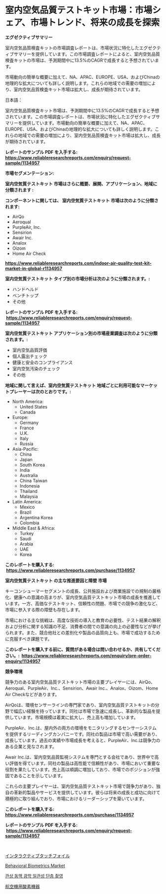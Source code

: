 <p><h1>室内空気品質テストキット市場：市場シェア、市場トレンド、将来の成長を探索</h1></p><p><strong>エグゼクティブサマリー</strong></p>
<p><p>室内空気品質検査キットの市場調査レポートは、市場状況に特化したエグゼクティブサマリーを提供しています。この市場調査レポートによると、室内空気品質検査キットの市場は、予測期間中に13.5%のCAGRで成長すると予想されています。</p><p>市場動向の簡単な概要に加えて、NA、APAC、EUROPE、USA、およびChinaの地理的な拡大についても詳しく説明します。これらの地域での需要の増加により、室内空気品質検査キット市場は拡大し、成長が期待されています。</p><p>日本語：</p><p>室内空気品質検査キット市場は、予測期間中に13.5%のCAGRで成長すると予想されています。この市場調査レポートは、市場状況に特化したエグゼクティブサマリーを提供しています。市場動向の簡単な概要に加えて、NA、APAC、EUROPE、USA、およびChinaの地理的な拡大についても詳しく説明します。これらの地域での需要の増加により、室内空気品質検査キット市場は拡大し、成長が期待されています。</p></p>
<p><strong>レポートのサンプル PDF を入手する: <a href="https://www.reliableresearchreports.com/enquiry/request-sample/1134957">https://www.reliableresearchreports.com/enquiry/request-sample/1134957</a></strong></p>
<p><strong>市場セグメンテーション:</strong></p>
<p><strong> 室内空気質テストキット 市場はさらに概要、展開、アプリケーション、地域に分類されます :</strong></p>
<p><strong>コンポーネントに関しては、 室内空気質テストキット 市場は次のように分類されます: &nbsp;</strong></p>
<p><ul><li>AirQo</li><li>Aeroqual</li><li>PurpleAir, Inc.</li><li>Sensirion</li><li>Awair Inc.</li><li>Analox</li><li>Oizom</li><li>Home Air Check</li></ul></p>
<p><strong><a href="https://www.reliableresearchreports.com/indoor-air-quality-test-kit-market-in-global-r1134957">https://www.reliableresearchreports.com/indoor-air-quality-test-kit-market-in-global-r1134957</a></strong></p>
<p><strong> 室内空気質テストキット タイプ別の市場分析は次のように分類されます。:</strong></p>
<p><ul><li>ハンドヘルド</li><li>ベンチトップ</li><li>その他</li></ul></p>
<p><strong>レポートのサンプル PDF を入手する: &nbsp;<a href="https://www.reliableresearchreports.com/enquiry/request-sample/1134957">https://www.reliableresearchreports.com/enquiry/request-sample/1134957</a></strong></p>
<p><strong> 室内空気質テストキット アプリケーション別の市場産業調査は次のように分類されます。:</strong></p>
<p><ul><li>室内空気品質評価</li><li>個人露出チェック</li><li>健康と安全のコンプライアンス</li><li>室内空気汚染のチェック</li><li>その他</li></ul></p>
<p><strong>地域に関して言えば、室内空気質テストキット 地域ごとに利用可能なマーケットプレーヤーは次のとおりです。:</strong></p>
<p><ul>
    <li>
        North America:
        <ul>
            <li>United States</li>
            <li>Canada</li>
        </ul>
    </li>
    <li>
        Europe:
        <ul>
            <li>Germany</li>
            <li>France</li>
            <li>U.K.</li>
            <li>Italy</li>
            <li>Russia</li>
        </ul>
    </li>
    <li>
        Asia-Pacific:
        <ul>
            <li>China</li>
            <li>Japan</li>
            <li>South Korea</li>
            <li>India</li>
            <li>Australia</li>
            <li>China Taiwan</li>
            <li>Indonesia</li>
            <li>Thailand</li>
            <li>Malaysia</li>
        </ul>
    </li>
    <li>
        Latin America:
        <ul>
            <li>Mexico</li>
            <li>Brazil</li>
            <li>Argentina Korea</li>
            <li>Colombia</li>
        </ul>
    </li>
    <li>
        Middle East & Africa:
        <ul>
            <li>Turkey</li>
            <li>Saudi</li>
            <li>Arabia</li>
            <li>UAE</li>
            <li>Korea</li>
        </ul>
    </li>
    </ul></p>
<p><strong>このレポートを購入する: &nbsp;<a href="https://www.reliableresearchreports.com/purchase/1134957">https://www.reliableresearchreports.com/purchase/1134957</a></strong></p>
<p><strong>室内空気質テストキット の主な推進要因と障壁 市場</strong></p>
<p><p>キーコンシューマーセグメントの成長、公共施設および商業施設での規制の厳格化、健康への意識の高まりが、室内空気品質テストキット市場の成長を推進しています。一方、高価なテストキット、信頼性の問題、市場での競争の激化など、市場に参入する際の障壁も存在します。</p><p>市場における主な挑戦は、高度な技術の導入と教育の必要性、テスト結果の解釈および分析に関する知識の不足、消費者の間での意識の向上の必要性などが挙げられます。また、競合他社との差別化や製品の品質向上も、市場で成功するために克服すべき課題です。</p></p>
<p><strong>このレポートを購入する前に、質問がある場合は問い合わせるか、共有してください。:&nbsp; <a href="https://www.reliableresearchreports.com/enquiry/pre-order-enquiry/1134957">https://www.reliableresearchreports.com/enquiry/pre-order-enquiry/1134957</a></strong></p>
<p><strong>競争環境</strong></p>
<p><p>競争力のある室内空気品質テストキット市場の主要プレイヤーには、AirQo、Aeroqual、PurpleAir、Inc.、Sensirion、Awair Inc.、Analox、Oizom、Home Air Checkなどがあります。</p><p>AirQoは、環境センサーラインの専門家であり、室内空気品質テストキットの分野で幅広い経験を持っています。同社は市場で急速に成長し、革新的な製品を提供しています。市場規模は着実に拡大し、売上高も増加しています。</p><p>PurpleAir、Inc.は、屋内外の両方の環境をモニタリングするセンサーシステムを提供するリーディングカンパニーです。同社の製品は市場で高い需要があり、成長しています。過去の実績や市場成長を考えると、PurpleAir、Inc.は競争力のある企業と見なされます。</p><p>Awair Inc.は、室内空気品質監視システムを専門とする会社であり、世界中で高い評価を得ています。同社の製品は高性能で信頼性があり、市場において重要な役割を果たしています。売上高は順調に増加しており、市場でのポジションが強固であることを示しています。</p><p>これらの主要プレイヤーは、室内空気品質テストキット市場で競争力があり、独自の革新的製品やサービスを提供しています。彼らは将来の成長と成功に向けて積極的に取り組んでおり、市場におけるリーダーシップを築いています。</p></p>
<p><strong>このレポートを購入する: &nbsp; <a href="https://www.reliableresearchreports.com/purchase/1134957">https://www.reliableresearchreports.com/purchase/1134957</a></strong></p>
<p><strong>レポートのサンプル PDF を入手する: &nbsp;<a href="https://www.reliableresearchreports.com/enquiry/request-sample/1134957">https://www.reliableresearchreports.com/enquiry/request-sample/1134957</a></strong><strong></strong></p>
<p>&nbsp;</p>
<p><p><a href="https://github.com/oqoeusbvpadwjs08/Market-Research-Report-List-1/blob/main/620591826113.md">インタラクティブタッチフォイル</a></p><p><a href="https://github.com/Whitneyboyettebo9kiw7yr13/Market-Research-Report-List-2/blob/main/behavioral-biometrics-market.md">Behavioral Biometrics Market</a></p><p><a href="https://github.com/sammyUltyylrich9067856/Market-Research-Report-List-1/blob/main/668842624284.md">관상 동맥 광학 일관성 단층 촬영</a></p><p><a href="https://github.com/CloydAbbott2023/Market-Research-Report-List-1/blob/main/340554226112.md">航空機用酸素機器</a></p></p>